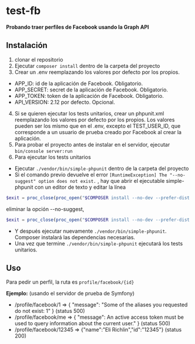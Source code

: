 # test-fb
**Probando traer perfiles de Facebook usando la Graph API**

## Instalación
1. clonar el repositorio
2. Ejecutar `composer install` dentro de la carpeta del proyecto
3. Crear un .env reemplazando los valores por defecto por los propios. 
  * APP_ID: id de la aplicación de Facebook. Obligatorio.
  * APP_SECRET: secret de la aplicación de Facebook. Obligatorio.
  * APP_TOKEN: token de la aplicación de Facebook. Obligatorio.
  * API_VERSION: 2.12 por defecto. Opcional.
4. Si se quieren ejecutar los tests unitarios, crear un phpunit.xml reemplazando los valores por defecto por los propios. Los valores pueden ser los mismo que en el .env, excepto el TEST_USER_ID, que corresponde a un usuario de prueba creado por Facebook al crear la aplicación.
5. Para probar el proyecto antes de instalar en el servidor, ejecutar `bin/console server:run`
6. Para ejecutar los tests unitarios
  * Ejecutar `./vendor/bin/simple-phpunit` dentro de la carpeta del proyecto
  * Si el comando previo devuelve el error `[RuntimeException] The "--no-suggest" option does not exist.` , hay que abrir el ejecutable simple-phpunit con un editor de texto y editar la línea 
 ```php
 $exit = proc_close(proc_open("$COMPOSER install --no-dev --prefer-dist --no-suggest --no-progress --ansi", array(), $p, getcwd(), null, array('bypass_shell' => true)));
 ```
 eliminar la opción --no-suggest, 
 ```php
 $exit = proc_close(proc_open("$COMPOSER install --no-dev --prefer-dist --no-progress --ansi", array(), $p, getcwd(), null, array('bypass_shell' => true)));
 ```
 * Y después ejecutar nuevamente `./vendor/bin/simple-phpunit`. Composer instalará las dependencias necesarias.
 * Una vez que termine `./vendor/bin/simple-phpunit` ejecutará los tests unitarios.
 
 ## Uso
 Para pedir un perfil, la ruta es `profile/facebook/{id}`
 
 **Ejemplo:** (usando el servidor de prueba de Symfony)
 * /profile/facebook/1 => { "message": "Some of the aliases you requested do not exist: 1" } (status 500)
 * /profile/facebook/me =>  { "message": An active access token must be used to query information about the current user." } (status 500)
 * /profile/facebook/12345 => {"name":"Eli Richlin","id":"12345"} (status 200)
